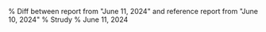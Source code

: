 % Diff between report from "June 11, 2024" and reference report from "June 10, 2024"
% Strudy
% June 11, 2024


